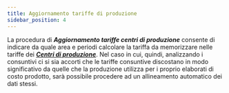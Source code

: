 ```yaml
---
title: Aggiornamento tariffe di produzione
sidebar_position: 4 
---
```


La procedura di ***Aggiornamento tariffe centri di produzione*** consente di indicare da quale area e periodi calcolare la tariffa da memorizzare nelle tariffe dei [***Centri di produzione***](/docs/controlling/controlling-parametrization/controlling-specific-settings/cost-centers). Nel caso in cui, quindi, analizzando i consuntivi ci si sia accorti che le tariffe consuntive discostano in modo significativo da quelle che la produzione utilizza per i proprio elaborati di costo prodotto, sarà possibile procedere ad un allineamento automatico dei dati stessi.

